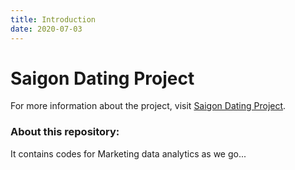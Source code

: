 ```yaml
---
title: Introduction
date: 2020-07-03
---
```


# Saigon Dating Project
For more information about the project, visit [Saigon Dating Project](https://www.facebook.com/saigondatingproject/).
### About this repository:
It contains codes for Marketing data analytics as we go...
